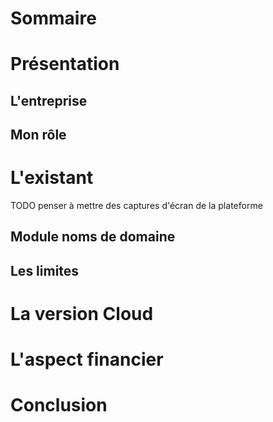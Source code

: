 # Sommaire

# Présentation

## L'entreprise

## Mon rôle

# L'existant
TODO penser à mettre des captures d'écran de la plateforme

## Module noms de domaine

## Les limites

# La version Cloud

# L'aspect financier

# Conclusion
